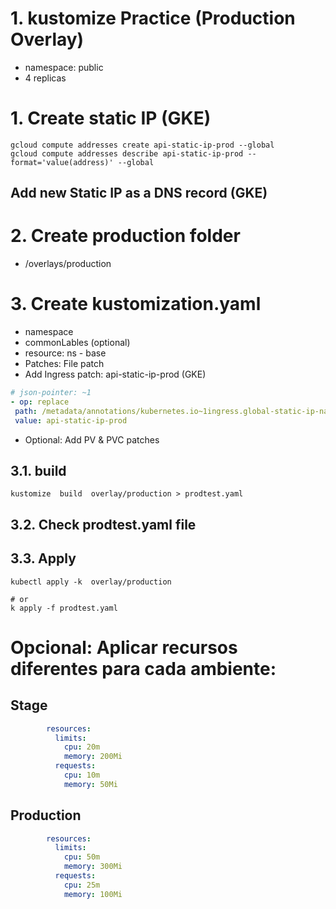 # 1. kustomize Practice (Production Overlay)<!-- omit in TOC -->

- namespace: public
- 4 replicas

# 1. Create static IP (GKE)
```vim
gcloud compute addresses create api-static-ip-prod --global
gcloud compute addresses describe api-static-ip-prod --format='value(address)' --global
```
## Add new Static IP as a DNS record (GKE)
# 2. Create production folder
- /overlays/production

# 3. Create kustomization.yaml
- namespace
- commonLables (optional)
- resource: ns - base
- Patches: File patch
- Add Ingress patch: api-static-ip-prod (GKE)
 ```yaml
 # json-pointer: ~1
 - op: replace
  path: /metadata/annotations/kubernetes.io~1ingress.global-static-ip-name
  value: api-static-ip-prod
 ```
- Optional: Add PV & PVC patches
## 3.1. build
```vim
kustomize  build  overlay/production > prodtest.yaml
```

## 3.2. Check prodtest.yaml file
## 3.3. Apply
```vim
kubectl apply -k  overlay/production

# or
k apply -f prodtest.yaml
```

# Opcional: Aplicar recursos diferentes para cada ambiente:
## Stage
```yaml
        resources:
          limits:
            cpu: 20m
            memory: 200Mi
          requests:
            cpu: 10m
            memory: 50Mi
```
## Production
```yaml
        resources:
          limits:
            cpu: 50m
            memory: 300Mi
          requests:
            cpu: 25m
            memory: 100Mi
```
